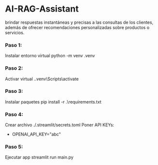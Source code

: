 # AI-RAG-Assistant
brindar respuestas instantáneas y precisas a las consultas de los clientes, además de ofrecer recomendaciones personalizadas sobre productos o servicios.

### Paso 1:
Instalar entorno virtual
python -m venv .venv  

### Paso 2:
Activar virtual
.\.venv\Scripts\activate  

### Paso 3:
Instalar paquetes
pip install -r .\requirements.txt

### Paso 4:
Crear archivo ./.streamlit/secrets.toml
Poner API KEYs: 
- OPENAI_API_KEY="abc"

### Paso 5:
Ejecutar app
streamlit run main.py